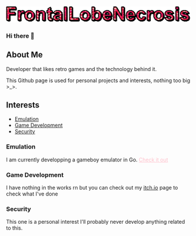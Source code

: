 
<link rel="stylesheet" href="./assets/style.css" type="text/css">


![image info](./assets/text.gif)

### Hi there 👋

## About Me


<body>
  <p>
  Developer that likes retro games and the technology behind it. 
  
  This Github page is used for personal projects and interests, nothing too big >_>.
  </p>

  <h2>Interests</h2>
    <ul>
      <li><a href="#emulation">Emulation</a></li>
      <li><a href="#games">Game Development</a></li>
      <li><a href="#security">Security</a></li>
    </ul>
    <h3 id="emulation">Emulation</h3>
      <p>
        I am currently developping a gameboy emulator in Go. <a href="https://github.com/FrontalLobeNecrosis/FLNGB" target="_blank" style="color:pink;">Check it out</a>
      </p>
    <h3 id="games">Game Development</h3>
      <p>
        I have nothing in the works rn but you can check out my <a href="https://frontallobenecrosis.itch.io" target="_blank">itch.io</a> page to check what I've done
      </p>
    <h3 id="security">Security</h3>
      <p>This one is a personal interest I'll probably never develop anything related to this.</p>
</body>
</html>
<!--
**FrontalLobeNecrosis/FrontalLobeNecrosis** is a ✨ _special_ ✨ repository because its `README.md` (this file) appears on your GitHub profile.

Here are some ideas to get you started:

- 🔭 I’m currently working on ...
- 🌱 I’m currently learning ...
- 👯 I’m looking to collaborate on ...
- 🤔 I’m looking for help with ...
- 💬 Ask me about ...
- 📫 How to reach me: ...
- 😄 Pronouns: ...
- ⚡ Fun fact: ...
-->
